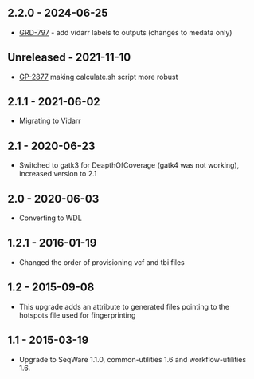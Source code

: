 ## 2.2.0 - 2024-06-25
- [GRD-797](https://jira.oicr.on.ca/browse/GRD-797) - add vidarr labels to outputs (changes to medata only)
## Unreleased - 2021-11-10
- [GP-2877](https://jira.oicr.on.ca/browse/GP-2877) making calculate.sh script more robust
## 2.1.1 - 2021-06-02
- Migrating to Vidarr
## 2.1   - 2020-06-23
- Switched to gatk3 for DeapthOfCoverage (gatk4 was not working), increased version to 2.1
## 2.0   - 2020-06-03
- Converting to WDL
## 1.2.1 - 2016-01-19
- Changed the order of provisioning vcf and tbi files
## 1.2   - 2015-09-08
- This upgrade adds an attribute to generated files pointing to the hotspots file used for fingerprinting
## 1.1   - 2015-03-19
- Upgrade to SeqWare 1.1.0, common-utilities 1.6 and workflow-utilities 1.6.
